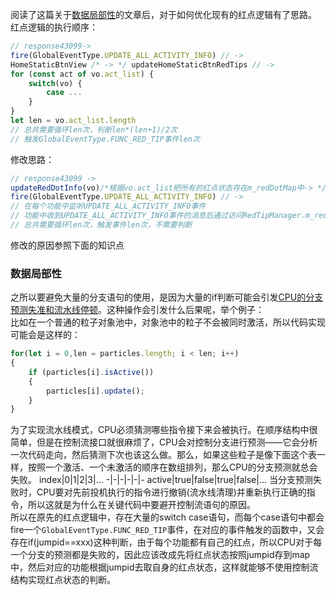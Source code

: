 阅读了这篇关于[数据局部性](https://lianli.github.io/2017/12/10/GameProgrammingArchitecture_17/#more)的文章后，对于如何优化现有的红点逻辑有了思路。  
红点逻辑的执行顺序：
```js
// response43099->  
fire(GlobalEventType.UPDATE_ALL_ACTIVITY_INFO) // ->  
HomeStaticBtnView /* -> */ updateHomeStaticBtnRedTips // ->  
for (const act of vo.act_list) {  
    switch(vo) {
        case ...
    }
}
let len = vo.act_list.length
// 总共需要循环len次，判断len*(len+1)/2次
// 触发GlobalEventType.FUNC_RED_TIP事件len次
```
修改思路：
```js
// response43099 ->
updateRedDotInfo(vo)/*根据vo.act_list把所有的红点状态存在m_redDotMap中-> */
fire(GlobalEventType.UPDATE_ALL_ACTIVITY_INFO) // ->
// 在每个功能中监听UPDATE_ALL_ACTIVITY_INFO事件
// 功能中收到UPDATE_ALL_ACTIVITY_INFO事件的消息后通过访问RedTipManager.m_redDotMap[jumpid]来确定红点状态
// 总共需要循环len次，触发事件len次，不需要判断
```
修改的原因参照下面的知识点
### 数据局部性
之所以要避免大量的分支语句的使用，是因为大量的if判断可能会引发[CPU的分支预测失准和流水线停顿](https://www.jianshu.com/p/51183ae7bd43)。这种操作会引发什么后果呢，举个例子：  
比如在一个普通的粒子对象池中，对象池中的粒子不会被同时激活，所以代码实现可能会是这样的：
```js
for(let i = 0,len = particles.length; i < len; i++)
{
    if (particles[i].isActive())
    {
        particles[i].update();
    }
}
```
为了实现流水线模式，CPU必须猜测哪些指令接下来会被执行。在顺序结构中很简单，但是在控制流接口就很麻烦了，CPU会对控制分支进行预测——它会分析一次代码走向，然后猜测下次也该这么做。那么，如果这些粒子是像下面这个表一样，按照一个激活、一个未激活的顺序在数组排列，那么CPU的分支预测就总会失败。
index|0|1|2|3|...
-|-|-|-|-|-
active|true|false|true|false|...
当分支预测失败时，CPU要对先前投机执行的指令进行撤销(流水线清理)并重新执行正确的指令，所以这就是为什么在关键代码中要避开控制流语句的原因。  
所以在原先的红点逻辑中，存在大量的switch case语句，而每个case语句中都会fire一个`GlobalEventType.FUNC_RED_TIP`事件，在对应的事件触发的函数中，又会存在if(jumpid==xxx)这种判断，由于每个功能都有自己的红点，所以CPU对于每一个分支的预测都是失败的，因此应该改成先将红点状态按照jumpid存到map中，然后对应的功能根据jumpid去取自身的红点状态，这样就能够不使用控制流结构实现红点状态的判断。